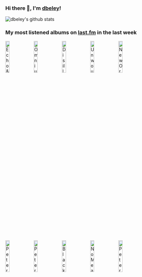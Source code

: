 ### Hi there 👋, I'm [dbeley](https://dbeley.ovh/en)!

![dbeley's github stats](https://github-readme-stats.vercel.app/api?username=dbeley)

### My most listened albums on [last.fm](https://www.last.fm/user/d_beley) in the last week

[<img src='https://lastfm.freetls.fastly.net/i/u/300x300/2d3ac84ac8684cc19a6704623ebcd3fc.png' width='16%' height='16%' alt='Echo & the Bunnymen - Crocodiles'>](https://www.last.fm/music/echo%2b%2526%2bthe%2bbunnymen/crocodiles)&nbsp;
[<img src='https://lastfm.freetls.fastly.net/i/u/300x300/2b3066697976457fc534199f15ff9ebd.png' width='16%' height='16%' alt='Omnium Gatherum - Beyond'>](https://www.last.fm/music/omnium%2bgatherum/beyond)&nbsp;
[<img src='https://lastfm.freetls.fastly.net/i/u/300x300/e85613f254fc46b0bf6b9c164bcc8580.png' width='16%' height='16%' alt='Disillusion - Back To Times of Splendor'>](https://www.last.fm/music/disillusion/back%2bto%2btimes%2bof%2bsplendor)&nbsp;
[<img src='https://lastfm.freetls.fastly.net/i/u/300x300/8100872cf2438a1becc6f64859382cea.png' width='16%' height='16%' alt='Unwound - The Future of What'>](https://www.last.fm/music/unwound/the%2bfuture%2bof%2bwhat)&nbsp;
[<img src='https://lastfm.freetls.fastly.net/i/u/300x300/a6402bd935da8e2263b6fcd7becb5211.jpg' width='16%' height='16%' alt='New Order - Republic'>](https://www.last.fm/music/new%2border/republic)&nbsp;
<br>
[<img src='https://lastfm.freetls.fastly.net/i/u/300x300/9497107e512845f7c5a8491588263149.png' width='16%' height='16%' alt='Peter Gabriel - Peter Gabriel'>](https://www.last.fm/music/peter%2bgabriel/peter%2bgabriel)&nbsp;
[<img src='https://lastfm.freetls.fastly.net/i/u/300x300/ce344fc4277e420fc2edf6448e8f15c5.jpg' width='16%' height='16%' alt='Peter Gabriel - Up'>](https://www.last.fm/music/peter%2bgabriel/up)&nbsp;
[<img src='https://lastfm.freetls.fastly.net/i/u/300x300/b0e767ee8094446ac49886333f489cef.png' width='16%' height='16%' alt='Black Tambourine - Complete Recordings'>](https://www.last.fm/music/black%2btambourine/complete%2brecordings)&nbsp;
[<img src='https://lastfm.freetls.fastly.net/i/u/300x300/d6425109c73351a58d6d617a7122ea92.jpg' width='16%' height='16%' alt='NoMeansNo - Wrong'>](https://www.last.fm/music/nomeansno/wrong)&nbsp;
[<img src='https://lastfm.freetls.fastly.net/i/u/300x300/fe23ea4e1632f9513cd122758c24f627.png' width='16%' height='16%' alt='Peter Gabriel - Peter Gabriel III'>](https://www.last.fm/music/peter%2bgabriel/peter%2bgabriel%2biii)&nbsp;
<br>
